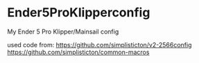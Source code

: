 # Ender5ProKlipperconfig
My Ender 5 Pro Klipper/Mainsail config

used code from:
https://github.com/simplisticton/v2-2566config
https://github.com/simplisticton/common-macros
